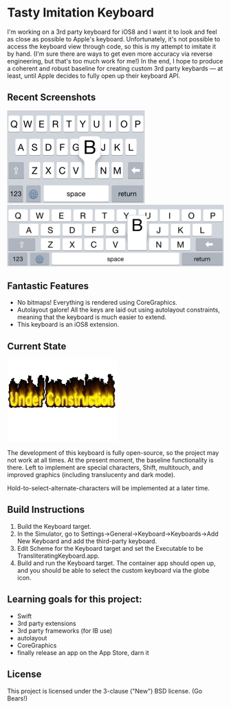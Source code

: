 # Tasty Imitation Keyboard

I'm working on a 3rd party keyboard for iOS8 and I want it to look and feel as close as possible to Apple's keyboard. Unfortunately, it's not possible to access the keyboard view through code, so this is my attempt to imitate it by hand. (I'm sure there are ways to get even more accuracy via reverse engineering, but that's too much work for me!) In the end, I hope to produce a coherent and robust baseline for creating custom 3rd party keybards — at least, until Apple decides to fully open up their keyboard API.

## Recent Screenshots

<img width="320px" src="./Screenshot-Portrait.png"></img>
<img width="568px" src="./Screenshot-Landscape.png"></img>

## Fantastic Features

* No bitmaps! Everything is rendered using CoreGraphics.
* Autolayout galore! All the keys are laid out using autolayout constraints, meaning that the keyboard is much easier to extend.
* This keyboard is an iOS8 extension.

## Current State

![](UnderConstruction.gif)

The development of this keyboard is fully open-source, so the project may not work at all times. At the present moment, the baseline functionality is there. Left to implement are special characters, Shift, multitouch, and improved graphics (including translucenty and dark mode).

Hold-to-select-alternate-characters will be implemented at a later time.

## Build Instructions

1. Build the Keyboard target.
2. In the Simulator, go to Settings→General→Keyboard→Keyboards→Add New Keyboard and add the third-party keyboard.
3. Edit Scheme for the Keyboard target and set the Executable to be TransliteratingKeyboard.app.
4. Build and run the Keyboard target. The container app should open up, and you should be able to select the custom keyboard via the globe icon.

## Learning goals for this project:

* Swift
* 3rd party extensions
* 3rd party frameworks (for IB use)
* autolayout
* CoreGraphics
* finally release an app on the App Store, darn it

## License

This project is licensed under the 3-clause ("New") BSD license. (Go Bears!)